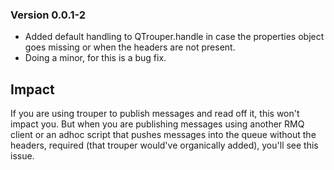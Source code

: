 ### Version 0.0.1-2

- Added default handling to QTrouper.handle in case the properties object goes missing or when the headers are not present.
- Doing a minor, for this is a bug fix. 

## Impact

If you are using trouper to publish messages and read off it, this won't impact you. But when you are publishing messages using another RMQ client or an adhoc script that pushes messages into the queue without the headers, required (that trouper would've organically added), you'll see this issue. 
